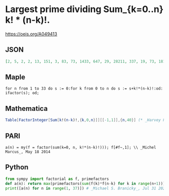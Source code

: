 # Largest prime dividing Sum\_\{k\=0\.\.n\} k\! \* \(n\-k\)\!\.
https://oeis.org/A049413
## JSON
```JSON
[2, 5, 2, 2, 13, 151, 3, 83, 73, 1433, 647, 29, 28211, 337, 19, 73, 18181, 130349, 771079, 731957, 6619, 4111, 61927, 140001721, 42829, 774885169, 745984697, 41711914513, 34311919, 117695654963, 1139908799, 2390249, 54413, 4707207067, 129164452987, 12496027]
```
## Maple
```Maple
for n from 1 to 33 do s := 0:for k from 0 to n do s := s+k!*(n-k)!:od: ifactor(s); od;
```
## Mathematica
```Mathematica
Table[FactorInteger[Sum[k!(n-k)!,{k,0,n}]][[-1,1]],{n,40}] (* _Harvey P. Dale_, May 23 2015 *)
```
## PARI
```PARI
a(n) = my(f = factor(sum(k=0, n, k!*(n-k)!))); f[#f~,1]; \\ _Michel Marcus_, May 18 2014
```
## Python
```Python
from sympy import factorial as f, primefactors
def a(n): return max(primefactors(sum(f(k)*f(n-k) for k in range(n+1))))
print([a(n) for n in range(1, 37)]) # _Michael S. Branicky_, Jul 31 2021
```
